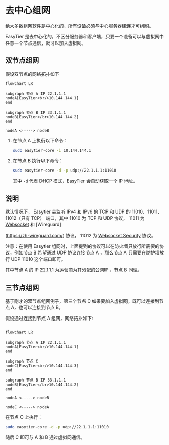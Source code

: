 # 去中心组网

绝大多数组网软件是中心化的，所有设备必须与中心服务器建连才可组网。

EasyTier 是去中心化的，不区分服务器和客户端，只要一个设备可以与虚拟网中任意一个节点通信，就可以加入虚拟网。

## 双节点组网

假设双节点的网络拓扑如下

```mermaid
flowchart LR

subgraph 节点 A IP 22.1.1.1
nodeA[EasyTier<br/>10.144.144.1]
end

subgraph 节点 B IP 33.1.1.1
nodeB[EasyTier</br>10.144.144.2]
end

nodeA <-----> nodeB

```

1. 在节点 A 上执行以下命令：

   ```sh
   sudo easytier-core -i 10.144.144.1
   ```

2. 在节点 B 执行以下命令：

   ```sh
   sudo easytier-core -d -p udp://22.1.1.1:11010
   ```

   其中 `-d` 代表 DHCP 模式，EasyTier 会自动获取一个 IP 地址。

## 说明
默认情况下， Easytier 会监听 IPv4 和 IPv6 的 TCP 和 UDP 的 11010、11011、11012（只有 TCP） 端口，其中 11010 为 TCP 和 UDP 协议， 11011 为 [Websocket](https://blog.csdn.net/aiwokache/article/details/117294920) 和 [Wireguard]

(https://zh-wireguard.com/) 协议， 11012 为 [Websocket Security](https://blog.csdn.net/m0_61560439/article/details/130319370) 协议。

注意：在使用 Easytier 组网时，上面提到的协议可以在防火墙只放行所需要的协议，例如节点 B 希望通过 UDP 协议连接节点 A ，那么节点 A 只需要在防护墙放行 UDP 11010 这个端口即可。

其中节点 A 的 IP 22.1.1.1 为运营商为其分配的公网IP ，节点 B 同理。


## 三节点组网

基于刚才的双节点组网例子，第三个节点 C 如果要加入虚拟网，既可以连接到节点 A，也可以连接到节点 B。

假设通过连接到节点 A 组网，网络拓扑如下:

```mermaid

flowchart LR

subgraph 节点 A IP 22.1.1.1
nodeA[EasyTier<br/>10.144.144.1]
end

subgraph 节点 C
nodeC[EasyTier<br/>10.144.144.3]
end

subgraph 节点 B IP 33.1.1.1
nodeB[EasyTier</br>10.144.144.2]
end

nodeA <-----> nodeB

nodeC <-----> nodeA

```

在节点 C 上执行：

```sh
sudo easytier-core -d -p udp://22.1.1.1:11010
```

随后 C 即可与 A 和 B 通过虚拟网通信。
